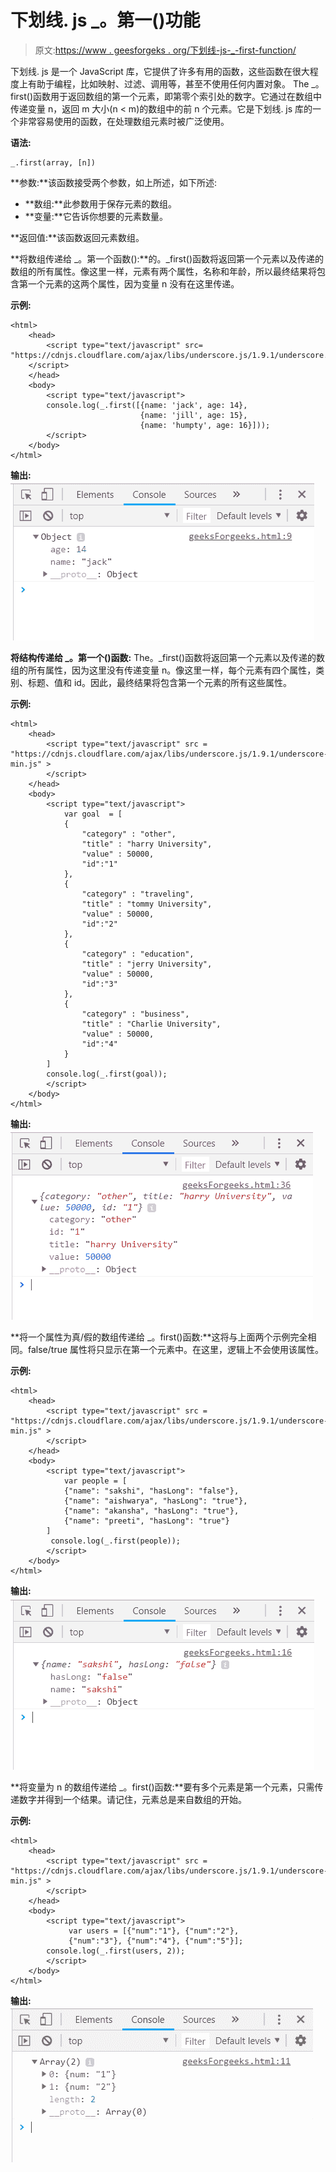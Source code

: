 # 下划线. js _。第一()功能

> 原文:[https://www . geesforgeks . org/下划线-js-_-first-function/](https://www.geeksforgeeks.org/underscore-js-_-first-function/)

下划线. js 是一个 JavaScript 库，它提供了许多有用的函数，这些函数在很大程度上有助于编程，比如映射、过滤、调用等，甚至不使用任何内置对象。
The _。first()函数用于返回数组的第一个元素，即第零个索引处的数字。它通过在数组中传递变量 n，返回 m 大小(n < m)的数组中的前 n 个元素。它是下划线. js 库的一个非常容易使用的函数，在处理数组元素时被广泛使用。

**语法:**

```
_.first(array, [n]) 
```

**参数:**该函数接受两个参数，如上所述，如下所述:

*   **数组:**此参数用于保存元素的数组。
*   **变量:**它告诉你想要的元素数量。

**返回值:**该函数返回元素数组。

**将数组传递给 _。第一个函数():**的。_first()函数将返回第一个元素以及传递的数组的所有属性。像这里一样，元素有两个属性，名称和年龄，所以最终结果将包含第一个元素的这两个属性，因为变量 n 没有在这里传递。

**示例:**

```
<html>
    <head>
        <script type="text/javascript" src=
"https://cdnjs.cloudflare.com/ajax/libs/underscore.js/1.9.1/underscore.js">
    </script>
    </head>
    <body>
        <script type="text/javascript">
        console.log(_.first([{name: 'jack', age: 14}, 
                             {name: 'jill', age: 15}, 
                             {name: 'humpty', age: 16}]));
        </script>
    </body>
</html>                    
```

**输出:**
![](img/3c63717900e88b475351a3caf56dedeb.png)

**将结构传递给 _。第一个()函数:** The。_first()函数将返回第一个元素以及传递的数组的所有属性，因为这里没有传递变量 n。像这里一样，每个元素有四个属性，类别、标题、值和 id。因此，最终结果将包含第一个元素的所有这些属性。

**示例:**

```
<html>
    <head>
        <script type="text/javascript" src = 
"https://cdnjs.cloudflare.com/ajax/libs/underscore.js/1.9.1/underscore-min.js" >
        </script>
    </head>
    <body>
        <script type="text/javascript">
            var goal  = [
            {
                "category" : "other",
                "title" : "harry University",
                "value" : 50000,
                "id":"1"
            },
            {
                "category" : "traveling",
                "title" : "tommy University",
                "value" : 50000,
                "id":"2"
            },
            {
                "category" : "education",
                "title" : "jerry University",
                "value" : 50000,
                "id":"3"
            },
            {    
                "category" : "business",
                "title" : "Charlie University",
                "value" : 50000,
                "id":"4"
            }
        ]
        console.log(_.first(goal));
        </script>
    </body>
</html>
```

**输出:**
![](img/d358d633b1d6fb294af0c141d4bfef2f.png)

**将一个属性为真/假的数组传递给 _。first()函数:**这将与上面两个示例完全相同。false/true 属性将只显示在第一个元素中。在这里，逻辑上不会使用该属性。

**示例:**

```
<html>
    <head>
        <script type="text/javascript" src = 
"https://cdnjs.cloudflare.com/ajax/libs/underscore.js/1.9.1/underscore-min.js" >
        </script>
    </head>
    <body>
        <script type="text/javascript">
            var people = [
            {"name": "sakshi", "hasLong": "false"},
            {"name": "aishwarya", "hasLong": "true"},
            {"name": "akansha", "hasLong": "true"},
            {"name": "preeti", "hasLong": "true"}
        ]
         console.log(_.first(people));
        </script>
    </body>
</html>
```

**输出:**
![](img/ffd514bcc5d10df1ba8b228171c0f2a3.png)

**将变量为 n 的数组传递给 _。first()函数:**要有多个元素是第一个元素，只需传递数字并得到一个结果。请记住，元素总是来自数组的开始。

**示例:**

```
<html>
    <head>
        <script type="text/javascript" src = 
"https://cdnjs.cloudflare.com/ajax/libs/underscore.js/1.9.1/underscore-min.js" >
        </script>
    </head>
    <body>
        <script type="text/javascript">
             var users = [{"num":"1"}, {"num":"2"}, 
             {"num":"3"}, {"num":"4"}, {"num":"5"}];
        console.log(_.first(users, 2));
        </script>
    </body>
</html>
```

**输出:**
![](img/f80eaf7d28b4c07ae9d202e664ae1ee6.png)